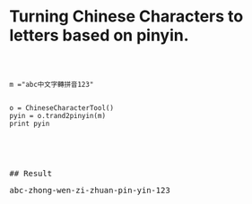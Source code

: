 # Turning Chinese Characters to letters based on pinyin.

<pre>
<code>


m ="abc中文字轉拼音123"


o = ChineseCharacterTool()
pyin = o.trand2pinyin(m)
print pyin


</code>
<pre>

## Result
<pre>
abc-zhong-wen-zi-zhuan-pin-yin-123
<pre>

